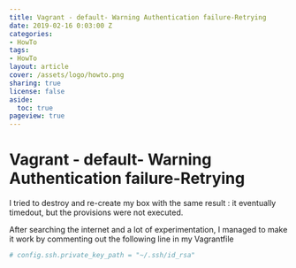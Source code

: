 ```yaml
---
title: Vagrant - default- Warning Authentication failure-Retrying
date: 2019-02-16 0:03:00 Z
categories:
- HowTo
tags:
- HowTo
layout: article
cover: /assets/logo/howto.png
sharing: true
license: false
aside:
  toc: true
pageview: true
---
```

# Vagrant - default- Warning Authentication failure-Retrying


I tried to destroy and re-create my box with the same result : it eventually
timedout, but the provisions were not executed.

After searching the internet and a lot of experimentation, I managed to make it
work by commenting out the following line in my Vagrantfile

```yaml
# config.ssh.private_key_path = "~/.ssh/id_rsa"
```

